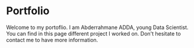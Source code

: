    # Portfolio
Welcome to my portoflio. I am Abderrahmane ADDA, young Data Scientist. You can find in this page different project I worked on.
Don't hesitate to contact me to have more information.
